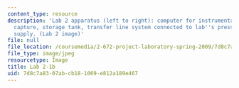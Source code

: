 ```yaml
---
content_type: resource
description: 'Lab 2 apparatus (left to right): computer for instrumentation and data
  capture, storage tank, transfer line system connected to lab''s pressurized air
  supply. (Lab 2 image)'
file: null
file_location: /coursemedia/2-672-project-laboratory-spring-2009/7d8c7a8307abcb181069e812a189e467_lab21b.jpg
file_type: image/jpeg
resourcetype: Image
title: Lab 2-1b
uid: 7d8c7a83-07ab-cb18-1069-e812a189e467
---
```

